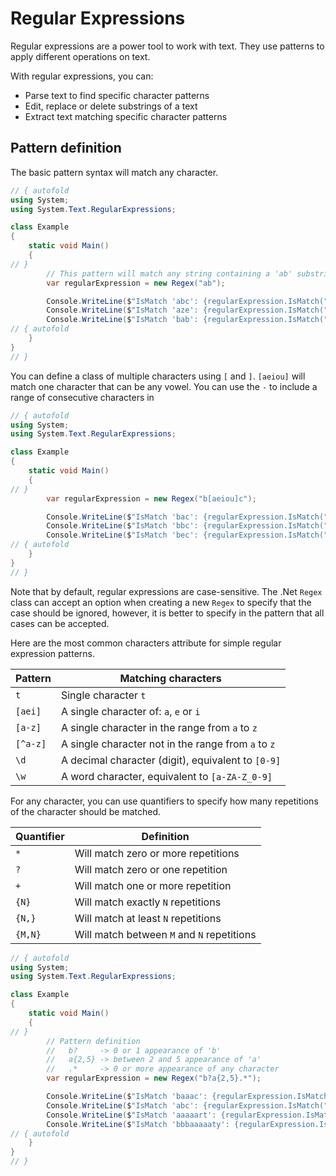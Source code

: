 # Regular Expressions

Regular expressions are a power tool to work with text. They use patterns to apply different operations on text.

With regular expressions, you can:
* Parse text to find specific character patterns
* Edit, replace or delete substrings of a text
* Extract text matching specific character patterns

## Pattern definition

The basic pattern syntax will match any character.

```C# runnable
// { autofold
using System;
using System.Text.RegularExpressions;

class Example 
{
    static void Main()
    {
// }
        // This pattern will match any string containing a 'ab' substring
        var regularExpression = new Regex("ab");

        Console.WriteLine($"IsMatch 'abc': {regularExpression.IsMatch("abc")}");
        Console.WriteLine($"IsMatch 'aze': {regularExpression.IsMatch("aze")}");
        Console.WriteLine($"IsMatch 'bab': {regularExpression.IsMatch("bab")}");
// { autofold 
    }
}
// }
```

You can define a class  of multiple characters using `[` and `]`. `[aeiou]` will match one character that can be any vowel.
You can use the `-` to include a range of consecutive characters in 

```C# runnable
// { autofold
using System;
using System.Text.RegularExpressions;

class Example 
{
    static void Main()
    {
// }
        var regularExpression = new Regex("b[aeiou]c");

        Console.WriteLine($"IsMatch 'bac': {regularExpression.IsMatch("bac")}");
        Console.WriteLine($"IsMatch 'bbc': {regularExpression.IsMatch("bbc")}");
        Console.WriteLine($"IsMatch 'bec': {regularExpression.IsMatch("bec")}");
// { autofold 
    }
}
// }
```

Note that by default, regular expressions are case-sensitive. 
The .Net `Regex` class can accept an option when creating a new `Regex` to specify that the case should be ignored, however, it is better to specify in the pattern that all cases can be accepted.

Here are the most common characters attribute for simple regular expression patterns.

| Pattern | Matching characters |
|---------|---------------------|
| `t` | Single character `t` |
| `[aei]` | A single character of: `a`, `e` or `i` |
| `[a-z]` | A single character in the range from `a` to `z` |
| `[^a-z]` | A single character not in the range from `a` to `z` |
| `\d` | A decimal character (digit), equivalent to `[0-9]` |
| `\w` | A word character, equivalent to `[a-ZA-Z_0-9]` |

For any character, you can use quantifiers to specify how many repetitions of the character should be matched. 

| Quantifier | Definition |
|---------|---------------------|
| `*` | Will match zero or more repetitions |
| `?` | Will match zero or one repetition |
| `+` | Will match one or more repetition |
| `{N}` | Will match exactly `N` repetitions |
| `{N,}` | Will match at least `N` repetitions |
| `{M,N}` | Will match between `M` and `N` repetitions |

```C# runnable
// { autofold
using System;
using System.Text.RegularExpressions;

class Example 
{
    static void Main()
    {
// }
        // Pattern definition
        //   b?     -> 0 or 1 appearance of 'b'
        //   a{2,5} -> between 2 and 5 appearance of 'a'
        //   .*     -> 0 or more appearance of any character
        var regularExpression = new Regex("b?a{2,5}.*");

        Console.WriteLine($"IsMatch 'baaac': {regularExpression.IsMatch("baaac")}");
        Console.WriteLine($"IsMatch 'abc': {regularExpression.IsMatch("abc")}");
        Console.WriteLine($"IsMatch 'aaaaart': {regularExpression.IsMatch("aaaaart")}");
        Console.WriteLine($"IsMatch 'bbbaaaaaty': {regularExpression.IsMatch("bbbaaaaaty")}");
// { autofold 
    }
}
// }
```